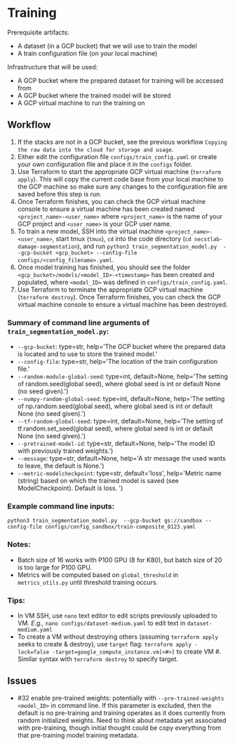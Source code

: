 # Training

Prerequisite artifacts:
* A dataset (in a GCP bucket) that we will use to train the model
* A train configuration file (on your local machine)

Infrastructure that will be used:
* A GCP bucket where the prepared dataset for training will be accessed from
* A GCP bucket where the trained model will be stored
* A GCP virtual machine to run the training on

## Workflow
1. If the stacks are not in a GCP bucket, see the previous workflow `Copying the raw data into the cloud for storage and usage`.
1. Either edit the configuration file `configs/train_config.yaml` or create your own configuration file and place it in the `configs` folder.
1. Use Terraform to start the appropriate GCP virtual machine (`terraform apply`). This will copy the current code base from your local machine to the GCP machine so make sure any changes to the configuration file are saved before this step is run.
1. Once Terraform finishes, you can check the GCP virtual machine console to ensure a virtual machine has been created named `<project_name>-<user_name>` where `<project_name>` is the name of your GCP project and `<user_name>` is your GCP user name.
1. To train a new model, SSH into the virtual machine `<project_name>-<user_name>`, start tmux (`tmux`), `cd` into the code directory (`cd necstlab-damage-segmentation`), and run `python3 train_segmentation_model.py  --gcp-bucket <gcp_bucket> --config-file configs/<config_filename>.yaml`. 
1. Once model training has finished, you should see the folder `<gcp_bucket>/models/<model_ID>-<timestamp>` has been created and populated, where `<model_ID>` was defined in `configs/train_config.yaml`.
1. Use Terraform to terminate the appropriate GCP virtual machine (`terraform destroy`). Once Terraform finishes, you can check the GCP virtual machine console to ensure a virtual machine has been destroyed.

### Summary of command line arguments of `train_segmentation_model.py`:

* `--gcp-bucket`:
        type=str,
        help='The GCP bucket where the prepared data is located and to use to store the trained model.'
* `--config-file`:
        type=str,
        help='The location of the train configuration file.'
* `--random-module-global-seed`:
        type=int,
        default=None,
        help='The setting of random.seed(global seed), where global seed is int or default None (no seed given).')
* `--numpy-random-global-seed`:
        type=int,
        default=None,
        help='The setting of np.random.seed(global seed), where global seed is int or default None (no seed given).')
* `--tf-random-global-seed`:
        type=int,
        default=None,
        help='The setting of tf.random.set_seed(global seed), where global seed is int or default None (no seed given).')
* `--pretrained-model-id`:
        type=str,
        default=None,
        help='The model ID with previously trained weights.')
* `--message`:
        type=str,
        default=None,
        help='A str message the used wants to leave, the default is None.')
* `--metric-modelcheckpoint`:
        type=str,
        default='loss',
        help='Metric name (string) based on which the trained model is saved (see ModelCheckpoint). Default is loss. ')
        
### Example command line inputs:

```
python3 train_segmentation_model.py  --gcp-bucket gs://sandbox --config-file configs/config_sandbox/train-composite_0123.yaml
```

### Notes:

- Batch size of 16 works with P100 GPU (8 for K80), but batch size of 20 is too large for P100 GPU.
- Metrics will be computed based on `global_threshold` in `metrics_utils.py` until threshold training occurs.

### Tips:

- In VM SSH, use `nano` text editor to edit scripts previously uploaded to VM. _E.g.,_ `nano configs/dataset-medium.yaml` to edit text in `dataset-medium.yaml`
- To create a VM without destroying others (assuming `terraform apply` seeks to create & destroy), use `target` flag: `terraform apply -lock=false -target=google_compute_instance.vm[<#>]` to create VM #. Similar syntax with `terraform destroy` to specify target. 


## Issues

* #32 enable pre-trained weights: potentially with `--pre-trained-weights <model_ID>` in command line. If this parameter is excluded, then the default is no pre-training and training operates as it does currently from random initialized weights. Need to think about metadata yet associated with pre-training, though initial thought could be copy everything from that pre-training model training metadata.
